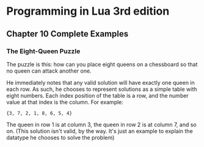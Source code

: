 # Programming in Lua 3rd edition

## Chapter 10 Complete Examples

### The Eight-Queen Puzzle

The puzzle is this: how can you place eight queens on a chessboard so that
no queen can attack another one.

He immediately notes that any valid solution will have exactly one queen in
each row. As such, he chooses to represent solutions as a simple table with
eight numbers. Each index position of the table is a row, and the number
value at that index is the column. For example:

    {3, 7, 2, 1, 8, 6, 5, 4}

The queen in row 1 is at column 3, the queen in row 2 is at column 7, and
so on. (This solution isn't valid, by the way. It's just an example to
explain the datatype he chooses to solve the problem)
